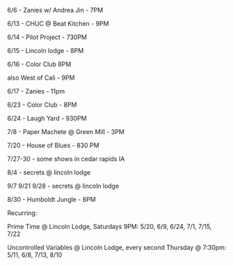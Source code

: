 6/6 - Zanies w/ Andrea Jin - 7PM

6/13 - CHUC @ Beat Kitchen - 9PM

6/14 - Pilot Project - 730PM

6/15 - Lincoln lodge - 8PM

6/16 - Color Club 8PM
 
also West of Cali - 9PM

6/17 - Zanies - 11pm

6/23 - Color Club - 8PM

6/24 - Laugh Yard - 930PM

7/8 - Paper Machete @ Green Mill - 3PM

7/20 - House of Blues - 830 PM

7/27-30 - some shows in cedar rapids IA

8/4 - secrets @ lincoln lodge

9/7 9/21 9/28 - secrets @ lincoln lodge

8/30 - Humboldt Jungle - 8PM

Recurring:

Prime Time @ Lincoln Lodge, Saturdays 9PM: 5/20, 6/9, 6/24, 7/1, 7/15, 7/22

Uncontrolled Variables @ Lincoln Lodge, every second Thursday @ 7:30pm: 5/11, 6/8, 7/13, 8/10


